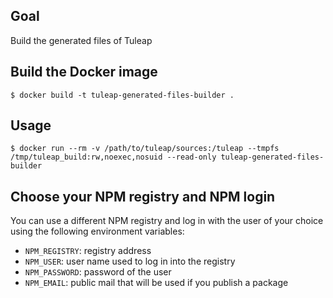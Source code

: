 ## Goal

Build the generated files of Tuleap

## Build the Docker image

```shell
$ docker build -t tuleap-generated-files-builder .
```

## Usage

```shell
$ docker run --rm -v /path/to/tuleap/sources:/tuleap --tmpfs /tmp/tuleap_build:rw,noexec,nosuid --read-only tuleap-generated-files-builder
```

## Choose your NPM registry and NPM login

You can use a different NPM registry and log in with the user of your choice using
the following environment variables:
  * ``NPM_REGISTRY``: registry address
  * ``NPM_USER``: user name used to log in into the registry
  * ``NPM_PASSWORD``: password of the user
  * ``NPM_EMAIL``: public mail that will be used if you publish a package
